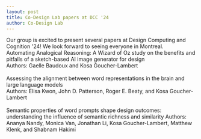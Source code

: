 ```yaml
---
layout: post
title: Co-Design Lab papers at DCC '24
author: Co-Design Lab
---
```


Our group is excited to present several papers at Design Computing and Cognition '24! We look forward to seeing everyone in Montreal.
<br>
Automating Analogical Reasoning: A Wizard of Oz study on the benefits and pitfalls of a sketch-based AI image generator for design  
Authors: Gaelle Baudoux and Kosa Goucher-Lambert 
<br>
<br>
Assessing the alignment between word representations in the brain and large language models  
Authors: Elisa Kwon, John D. Patterson, Roger E. Beaty, and Kosa Goucher-Lambert
<br>
<br>
Semantic properties of word prompts shape design outcomes: understanding the influence of semantic richness and
similarity 
Authors: Ananya Nandy, Monica Van, Jonathan Li, Kosa Goucher-Lambert, Matthew Klenk, and Shabnam Hakimi
